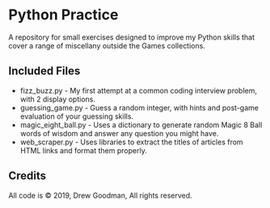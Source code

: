 
# Python Practice
A repository for small exercises designed to improve my Python skills that cover a range of miscellany outside the Games collections.

## Included Files
- fizz_buzz.py - My first attempt at a common coding interview problem, with 2 display options.
- guessing_game.py - Guess a random integer, with hints and post-game evaluation of your guessing skills.
- magic_eight_ball.py - Uses a dictionary to generate random Magic 8 Ball words of wisdom and answer any question you might have.
- web_scraper.py - Uses libraries to extract the titles of articles from HTML links and format them properly.

## Credits
All code is © 2019, Drew Goodman, All rights reserved.